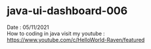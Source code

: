 # java-ui-dashboard-006
Date : 05/11/2021<br/>
How to coding in java
visit my youtube : https://www.youtube.com/c/HelloWorld-Raven/featured
<br/><br/>
